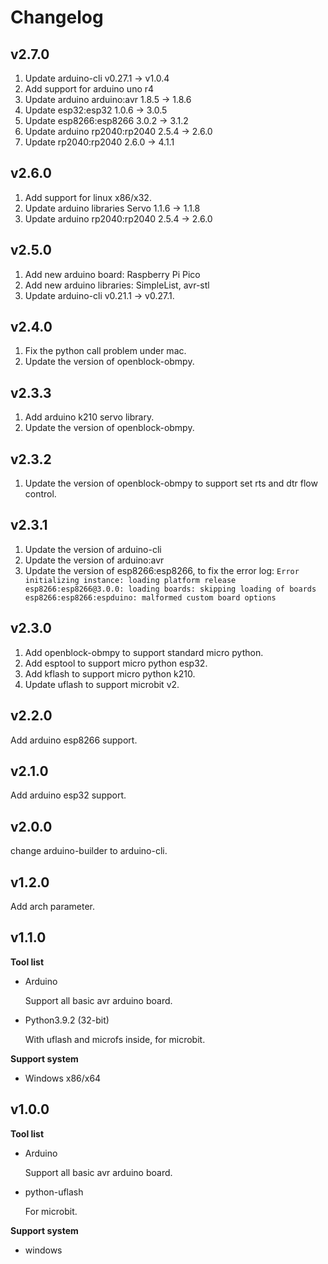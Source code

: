 # Changelog

## v2.7.0

1. Update arduino-cli v0.27.1 -> v1.0.4
2. Add support for arduino uno r4
3. Update arduino arduino:avr 1.8.5 -> 1.8.6
4. Update esp32:esp32 1.0.6 -> 3.0.5
5. Update esp8266:esp8266 3.0.2 -> 3.1.2
6. Update arduino rp2040:rp2040 2.5.4 -> 2.6.0
7. Update rp2040:rp2040 2.6.0 -> 4.1.1

## v2.6.0

1. Add support for linux x86/x32.
2. Update arduino libraries Servo 1.1.6 -> 1.1.8
3. Update arduino rp2040:rp2040 2.5.4 -> 2.6.0

## v2.5.0

1. Add new arduino board: Raspberry Pi Pico
2. Add new arduino libraries: SimpleList, avr-stl
3. Update arduino-cli v0.21.1 -> v0.27.1.

## v2.4.0

1. Fix the python call problem under mac.
1. Update the version of openblock-obmpy.

## v2.3.3

1. Add arduino k210 servo library.
2. Update the version of openblock-obmpy.

## v2.3.2

1. Update the version of openblock-obmpy to support set rts and dtr flow control.

## v2.3.1

1. Update the version of arduino-cli
2. Update the version of arduino:avr
3. Update the version of esp8266:esp8266, to fix the error log: `Error initializing instance: loading platform release esp8266:esp8266@3.0.0: loading boards: skipping loading of boards esp8266:esp8266:espduino: malformed custom board options`

## v2.3.0

1. Add openblock-obmpy to support standard micro python.
2. Add esptool to support micro python esp32.
3. Add kflash to support micro python k210.
4. Update uflash to support microbit v2.

## v2.2.0

Add arduino esp8266 support.

## v2.1.0

Add arduino esp32 support.

## v2.0.0

change arduino-builder to arduino-cli.

## v1.2.0

Add arch parameter.

## v1.1.0

**Tool list**

- Arduino

	Support all basic avr arduino board.

- Python3.9.2 (32-bit)

	With uflash and microfs inside, for microbit.

**Support system**

- Windows x86/x64

## v1.0.0

**Tool list**

- Arduino

	Support all basic avr arduino board.

- python-uflash

	For microbit.

**Support system**

- windows
